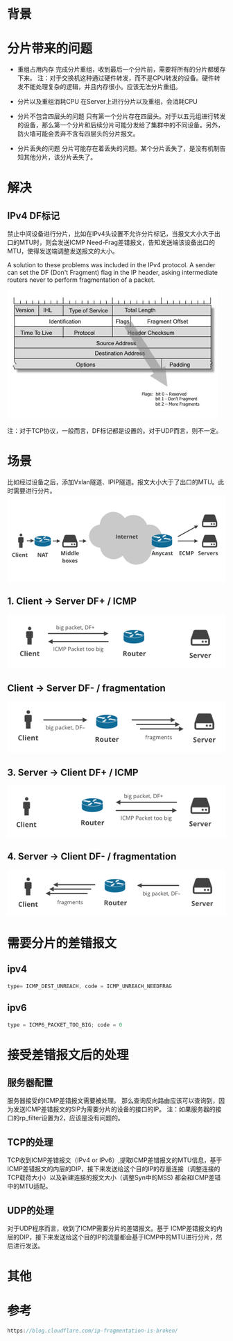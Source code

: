 # 背景
# 分片带来的问题
- 重组占用内存
完成分片重组，收到最后一个分片前，需要将所有的分片都缓存下来。
注：对于交换机这种通过硬件转发，而不是CPU转发的设备。硬件转发不能处理复杂的逻辑，并且内存很小。应该无法分片重组。

- 分片以及重组消耗CPU
在Server上进行分片以及重组，会消耗CPU

- 分片不包含四层头的问题
只有第一个分片存在四层头。对于以五元组进行转发的设备，那么第一个分片和后续分片可能分发给了集群中的不同设备。另外，防火墙可能会丢弃不含有四层头的分片报文。

- 分片丢失的问题
分片可能存在着丢失的问题。某个分片丢失了，是没有机制告知其他分片，该分片丢失了。
# 解决
## IPv4 DF标记
禁止中间设备进行分片，比如在IPv4头设置不允许分片标记，当报文大小大于出口的MTU时，则会发送ICMP Need-Frag差错报文，告知发送端该设备出口的MTU，使得发送端调整发送报文的大小。

A solution to these problems was included in the IPv4 protocol. A sender can set the DF (Don't Fragment) flag in the IP header, asking intermediate routers never to perform fragmentation of a packet.

![](attachments/Pasted%20image%2020230703153336.png)

注：对于TCP协议，一般而言，DF标记都是设置的。对于UDP而言，则不一定。

# 场景
比如经过设备之后，添加Vxlan隧道、IPIP隧道。报文大小大于了出口的MTU。此时需要进行分片。
![](attachments/Pasted%20image%2020230703160503.png)

## 1. Client -> Server DF+ / ICMP
![](attachments/Pasted%20image%2020230703163337.png)

## Client -> Server DF- / fragmentation
![](attachments/Pasted%20image%2020230703163357.png)

## 3. Server -> Client DF+ / ICMP
![](attachments/Pasted%20image%2020230703163715.png)

## 4. Server -> Client DF- / fragmentation
![](attachments/Pasted%20image%2020230703163950.png)


# 需要分片的差错报文
## ipv4
```c
type= ICMP_DEST_UNREACH, code = ICMP_UNREACH_NEEDFRAG
```
## ipv6
```c
type = ICMP6_PACKET_TOO_BIG; code = 0
```
# 接受差错报文后的处理
## 服务器配置
服务器接受的ICMP差错报文需要被处理。
那么查询反向路由应该可以查询到，因为发送ICMP差错报文的SIP为需要分片的设备的接口的IP。
注：如果服务器的接口的rp_filter设置为2，应该是没有问题的。

## TCP的处理
TCP收到ICMP差错报文（IPv4 or IPv6）,提取ICMP差错报文的MTU信息，基于 ICMP差错报文的内层的DIP，接下来发送给这个目的IP的存量连接（调整连接的TCP载荷大小）以及新建连接的报文大小（调整Syn中的MSS) 都会和ICMP差错中的MTU适配。

## UDP的处理
对于UDP程序而言，收到了ICMP需要分片的差错报文。基于 ICMP差错报文的内层的DIP，接下来发送给这个目的IP的流量都会基于ICMP中的MTU进行分片，然后进行发送。

# 其他

# 参考
```c
https://blog.cloudflare.com/ip-fragmentation-is-broken/
```